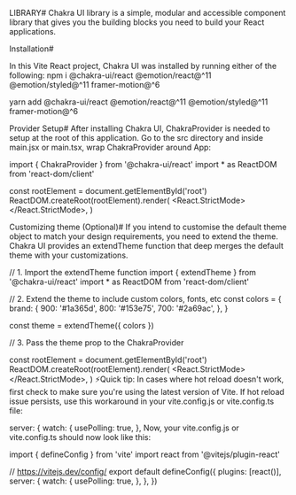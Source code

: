 LIBRARY#
Chakra UI library is a simple, modular and accessible component library that gives you the building blocks you need to build your React applications.

Installation#

In this Vite React project, Chakra UI was installed by running either of the following: npm i @chakra-ui/react @emotion/react@^11 @emotion/styled@^11 framer-motion@^6

yarn add @chakra-ui/react @emotion/react@^11 @emotion/styled@^11 framer-motion@^6

Provider Setup# After installing Chakra UI, ChakraProvider is needed to setup at the root of this application. Go to the src directory and inside main.jsx or main.tsx, wrap ChakraProvider around App:

import { ChakraProvider } from '@chakra-ui/react' import * as ReactDOM from 'react-dom/client'

const rootElement = document.getElementById('root') ReactDOM.createRoot(rootElement).render( <React.StrictMode> </React.StrictMode>, )

Customizing theme (Optional)# If you intend to customise the default theme object to match your design requirements, you need to extend the theme. Chakra UI provides an extendTheme function that deep merges the default theme with your customizations.

// 1. Import the extendTheme function import { extendTheme } from '@chakra-ui/react' import * as ReactDOM from 'react-dom/client'

// 2. Extend the theme to include custom colors, fonts, etc const colors = { brand: { 900: '#1a365d', 800: '#153e75', 700: '#2a69ac', }, }

const theme = extendTheme({ colors })

// 3. Pass the theme prop to the ChakraProvider

const rootElement = document.getElementById('root') ReactDOM.createRoot(rootElement).render( <React.StrictMode> </React.StrictMode>, ) ⚡Quick tip: In cases where hot reload doesn't work, first check to make sure you're using the latest version of Vite. If hot reload issue persists, use this workaround in your vite.config.js or vite.config.ts file:

server: { watch: { usePolling: true, }, Now, your vite.config.js or vite.config.ts should now look like this:

import { defineConfig } from 'vite' import react from '@vitejs/plugin-react'

// https://vitejs.dev/config/ export default defineConfig({ plugins: [react()], server: { watch: { usePolling: true, }, }, })